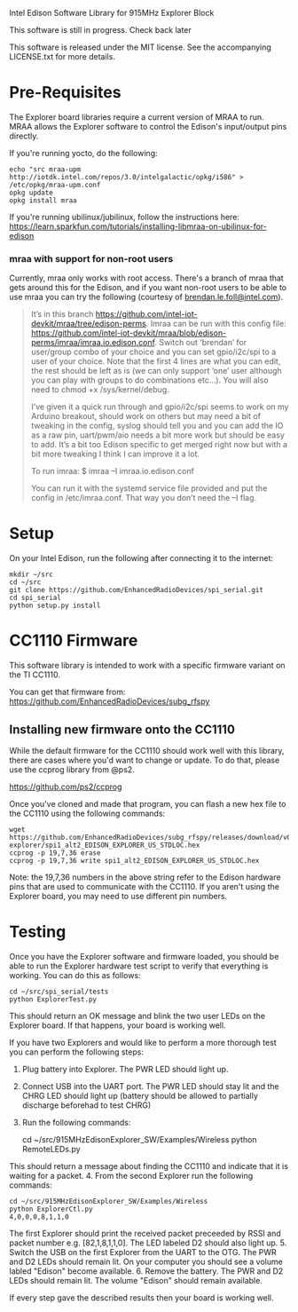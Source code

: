 
Intel Edison Software Library for 915MHz Explorer Block

This software is still in progress. Check back later

This software is released under the MIT license. See the accompanying
LICENSE.txt for more details.

# Pre-Requisites

The Explorer board libraries require a current version of MRAA to run. MRAA allows the Explorer software to control the Edison's input/output pins directly.

If you're running yocto, do the following:

    echo "src mraa-upm http://iotdk.intel.com/repos/3.0/intelgalactic/opkg/i586" > /etc/opkg/mraa-upm.conf
    opkg update
    opkg install mraa

If you're running ubilinux/jubilinux, follow the instructions here:
https://learn.sparkfun.com/tutorials/installing-libmraa-on-ubilinux-for-edison

### mraa with support for non-root users

Currently, mraa only works with root access. There's a branch of mraa that gets around this for the Edison, and if you want non-root users to be able to use mraa you can try the following (courtesy of brendan.le.foll@intel.com).

> It’s in this branch https://github.com/intel-iot-devkit/mraa/tree/edison-perms. Imraa can be run with this config file: https://github.com/intel-iot-devkit/mraa/blob/edison-perms/imraa/imraa.io.edison.conf. Switch out ‘brendan’ for user/group combo of your choice and you can set gpio/i2c/spi to a user of your choice. Note that the first 4 lines are what you can edit, the rest should be left as is (we can only support ‘one’ user although you can play with groups to do combinations etc…). You will also need to chmod +x /sys/kernel/debug.
> 
> I’ve given it a quick run through and gpio/i2c/spi seems to work on my Arduino breakout, should work on others but may need a bit of tweaking in the config, syslog should tell you and you can add the IO as a raw pin, uart/pwm/aio needs a bit more work but should be easy to add. It’s a bit too Edison specific to get merged right now but with a bit more tweaking I think I can improve it a lot.
> 
> To run imraa:
> $ imraa –I imraa.io.edison.conf
> 
> You can run it with the systemd service file provided and put the config in /etc/imraa.conf. That way you don’t need the –I flag.

# Setup


On your Intel Edison, run the following after connecting it to the internet:

    mkdir ~/src
    cd ~/src
    git clone https://github.com/EnhancedRadioDevices/spi_serial.git
    cd spi_serial
    python setup.py install

# CC1110 Firmware

This software library is intended to work with a specific firmware variant on
the TI CC1110.

You can get that firmware from:
https://github.com/EnhancedRadioDevices/subg_rfspy

## Installing new firmware onto the CC1110

While the default firmware for the CC1110 should work well with this library,
there are cases where you'd want to change or update. To do that, please use
the ccprog library from @ps2.

https://github.com/ps2/ccprog

Once you've cloned and made that program, you can flash a new hex file to the CC1110 using the following commands:

    wget https://github.com/EnhancedRadioDevices/subg_rfspy/releases/download/v0.8-explorer/spi1_alt2_EDISON_EXPLORER_US_STDLOC.hex
    ccprog -p 19,7,36 erase
    ccprog -p 19,7,36 write spi1_alt2_EDISON_EXPLORER_US_STDLOC.hex

Note: the 19,7,36 numbers in the above string refer to the Edison hardware
pins that are used to communicate with the CC1110. If you aren't using the
Explorer board, you may need to use different pin numbers.

# Testing

Once you have the Explorer software and firmware loaded, you should be able to run the Explorer hardware test script to verify that everything is working. You can do this as follows:

    cd ~/src/spi_serial/tests
    python ExplorerTest.py
    
This should return an OK message and blink the two user LEDs on the Explorer board. If that happens, your board is working well.

If you have two Explorers and would like to perform a more thorough test you can perform the following steps:
1. Plug battery into Explorer. The PWR LED should light up.
2. Connect USB into the UART port. The PWR LED should stay lit and the CHRG LED should light up (battery should be allowed to partially discharge beforehad to test CHRG)
3. Run the following commands:

	cd ~/src/915MHzEdisonExplorer_SW/Examples/Wireless
	python RemoteLEDs.py
	
This should return a message about finding the CC1110 and indicate that it is waiting for a packet.
4. From the second Explorer run the following commands:

	cd ~/src/915MHzEdisonExplorer_SW/Examples/Wireless
	python ExplorerCtl.py
	4,0,0,0,8,1,1,0
	
The first Explorer should print the received packet preceeded by RSSI and packet number e.g. [82,1,8,1,1,0]. The LED labeled D2 should also light up.
5. Switch the USB on the first Explorer from the UART to the OTG. The PWR and D2 LEDs should remain lit. On your computer you should see a volume labled "Edison" become available.
6. Remove the battery. The PWR and D2 LEDs should remain lit. The volume "Edison" should remain available.

If every step gave the described results then your board is working well.

